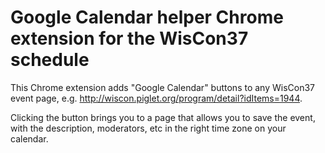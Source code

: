 # Google Calendar helper Chrome extension for the WisCon37 schedule

This Chrome extension adds "Google Calendar" buttons to any WisCon37
event page, e.g. http://wiscon.piglet.org/program/detail?idItems=1944.

Clicking the button brings you to a page that allows you to save the
event, with the description, moderators, etc in the right time zone on
your calendar.
